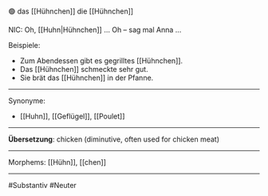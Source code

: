 🟢 das [[Hühnchen]]
die [[Hühnchen]]

NIC: Oh, [[Huhn|Hühnchen]] … Oh – sag mal Anna …

Beispiele:

- Zum Abendessen gibt es gegrilltes [[Hühnchen]].
- Das [[Hühnchen]] schmeckte sehr gut.
- Sie brät das [[Hühnchen]] in der Pfanne.

---

Synonyme:

- [[Huhn]], [[Geflügel]], [[Poulet]]

---

**Übersetzung**: chicken (diminutive, often used for chicken meat)

---

Morphems:
[[Hühn]], [[chen]]

---

#Substantiv #Neuter
